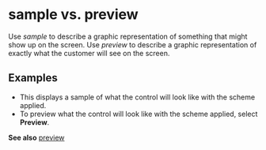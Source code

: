 # sample vs. preview

Use *sample* to describe a graphic representation of something that might show up on the screen. Use *preview* to describe a graphic representation of exactly what the customer will see on the screen.

## Examples

- This displays a sample of what the control will look like with the scheme applied.
- To preview what the control will look like with the scheme applied, select **Preview**.

**See also** [preview](../p/preview.md)
